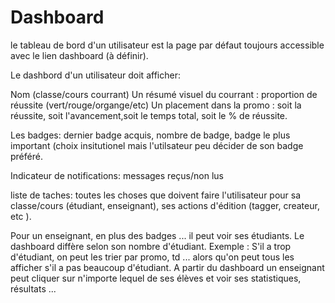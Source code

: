 # Dashboard

le tableau de bord d'un utilisateur est la page par défaut toujours accessible avec le lien dashboard (à définir).

Le dashbord d'un utilisateur doit afficher:

Nom (classe/cours courrant)
Un résumé visuel du courrant : proportion de réussite (vert/rouge/organge/etc)
Un placement dans la promo : soit la réussite, soit l'avancement,soit le temps total, soit le % de réussite.

Les badges: dernier badge acquis, nombre de badge, badge le plus important (choix insitutionel mais l'utilsateur peu décider de son badge préféré.

Indicateur de notifications: messages reçus/non lus

liste de taches: toutes les choses que doivent faire l'utilisateur pour sa classe/cours (étudiant, enseignant), ses actions d'édition (tagger, createur, etc ).

Pour un enseignant, en plus des badges ... il peut voir ses étudiants. Le dashboard diffère selon son nombre d'étudiant.
Exemple : S'il a trop d'étudiant, on peut les trier par promo, td ... alors qu'on peut tous les afficher s'il a pas beaucoup d'étudiant.
A partir du dashboard un enseignant peut cliquer sur n'importe lequel de ses élèves et voir ses statistiques, résultats ...

